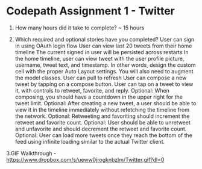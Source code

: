 Codepath Assignment 1 - Twitter
========



1. How many hours did it take to complete? 
~ 15 hours

2. Which required and optional stories have you completed?
User can sign in using OAuth login flow
User can view last 20 tweets from their home timeline
The current signed in user will be persisted across restarts
In the home timeline, user can view tweet with the user profile picture, username, tweet text, and timestamp. In other words, design the custom cell with the proper Auto Layout settings. You will also need to augment the model classes.
User can pull to refresh
User can compose a new tweet by tapping on a compose button.
User can tap on a tweet to view it, with controls to retweet, favorite, and reply.
Optional: When composing, you should have a countdown in the upper right for the tweet limit.
Optional: After creating a new tweet, a user should be able to view it in the timeline immediately without refetching the timeline from the network.
Optional: Retweeting and favoriting should increment the retweet and favorite count.
Optional: User should be able to unretweet and unfavorite and should decrement the retweet and favorite count.
Optional: User can load more tweets once they reach the bottom of the feed using infinite loading similar to the actual Twitter client.


3.GIF Walkthrough - https://www.dropbox.com/s/ueww0jrogknbzlm/Twitter.gif?dl=0
